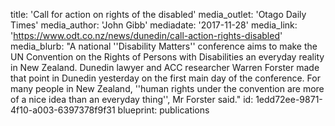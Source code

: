 title: 'Call for action on rights of the disabled'
media_outlet: 'Otago Daily Times'
media_author: 'John Gibb'
mediadate: '2017-11-28'
media_link: 'https://www.odt.co.nz/news/dunedin/call-action-rights-disabled'
media_blurb: "A national ''Disability Matters'' conference aims to make the UN Convention on the Rights of Persons with Disabilities an everyday reality in New Zealand. Dunedin lawyer and ACC researcher Warren Forster made that point in Dunedin yesterday on the first main day of the conference. For many people in New Zealand, ''human rights under the convention are more of a nice idea than an everyday thing'', Mr Forster said."
id: 1edd72ee-9871-4f10-a003-6397378f9f31
blueprint: publications

